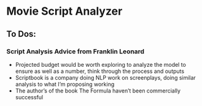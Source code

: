 # Movie Script Analyzer


## To Dos:

### Script Analysis Advice from Franklin Leonard
* Projected budget would be worth exploring to analyze the model to ensure as well as a number, think through the process and outputs
* Scriptbook is a company doing NLP work on screenplays, doing similar analysis to what I’m proposing working
* The author’s of the book The Formula haven’t been commercially successful

